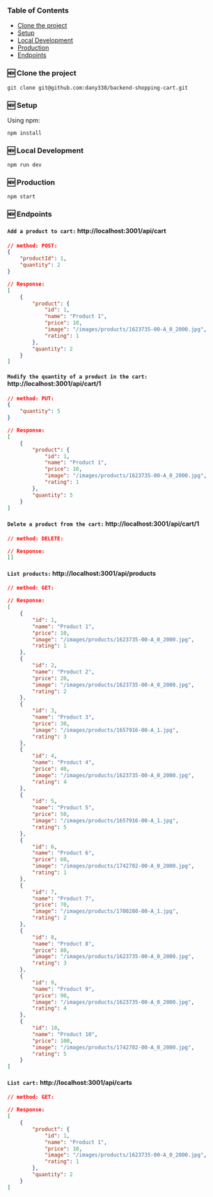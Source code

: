### Table of Contents

- [Clone the project](#clone-the-project)
- [Setup](#setup)
- [Local Development](#local-development)
- [Production](#production)
- [Endpoints](#endpoints)

### 🆕 Clone the project

```shell
git clone git@github.com:dany338/backend-shopping-cart.git
```

### 🆕 Setup

Using npm:

```shell
npm install
```

### 🆕 Local Development

```shell
npm run dev
```

### 🆕 Production
```shell
npm start
```

### 🆕 Endpoints

#### `Add a product to cart:` http://localhost:3001/api/cart
```json
// method: POST:
{
    "productId": 1,
    "quantity": 2
}

// Response:
[
    {
        "product": {
            "id": 1,
            "name": "Product 1",
            "price": 10,
            "image": "/images/products/1623735-00-A_0_2000.jpg",
            "rating": 1
        },
        "quantity": 2
    }
]
```

#### `Modify the quantity of a product in the cart:` http://localhost:3001/api/cart/1
```json
// method: PUT:
{
    "quantity": 5
}

// Response:
[
    {
        "product": {
            "id": 1,
            "name": "Product 1",
            "price": 10,
            "image": "/images/products/1623735-00-A_0_2000.jpg",
            "rating": 1
        },
        "quantity": 5
    }
]
```

#### `Delete a product from the cart:` http://localhost:3001/api/cart/1
```json
// method: DELETE:

// Response:
[]
```

#### `List products:` http://localhost:3001/api/products
```json
// method: GET:

// Response:
[
    {
        "id": 1,
        "name": "Product 1",
        "price": 10,
        "image": "/images/products/1623735-00-A_0_2000.jpg",
        "rating": 1
    },
    {
        "id": 2,
        "name": "Product 2",
        "price": 20,
        "image": "/images/products/1623735-00-A_0_2000.jpg",
        "rating": 2
    },
    {
        "id": 3,
        "name": "Product 3",
        "price": 30,
        "image": "/images/products/1657916-00-A_1.jpg",
        "rating": 3
    },
    {
        "id": 4,
        "name": "Product 4",
        "price": 40,
        "image": "/images/products/1623735-00-A_0_2000.jpg",
        "rating": 4
    },
    {
        "id": 5,
        "name": "Product 5",
        "price": 50,
        "image": "/images/products/1657916-00-A_1.jpg",
        "rating": 5
    },
    {
        "id": 6,
        "name": "Product 6",
        "price": 60,
        "image": "/images/products/1742702-00-A_0_2000.jpg",
        "rating": 1
    },
    {
        "id": 7,
        "name": "Product 7",
        "price": 70,
        "image": "/images/products/1700280-00-A_1.jpg",
        "rating": 2
    },
    {
        "id": 8,
        "name": "Product 8",
        "price": 80,
        "image": "/images/products/1623735-00-A_0_2000.jpg",
        "rating": 3
    },
    {
        "id": 9,
        "name": "Product 9",
        "price": 90,
        "image": "/images/products/1623735-00-A_0_2000.jpg",
        "rating": 4
    },
    {
        "id": 10,
        "name": "Product 10",
        "price": 100,
        "image": "/images/products/1742702-00-A_0_2000.jpg",
        "rating": 5
    }
]
```

#### `List cart:` http://localhost:3001/api/carts
```json
// method: GET:

// Response:
[
    {
        "product": {
            "id": 1,
            "name": "Product 1",
            "price": 10,
            "image": "/images/products/1623735-00-A_0_2000.jpg",
            "rating": 1
        },
        "quantity": 2
    }
]
```
